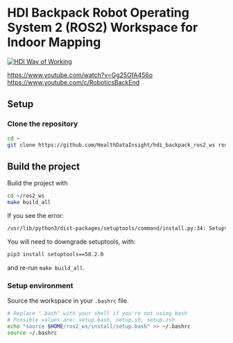 # HDI Backpack Robot Operating System 2 (ROS2) Workspace for Indoor Mapping

<!-- HDI Way of Working: Badge Holder Start -->
[![HDI Way of Working](https://img.shields.io/badge/HDI-Way%20of%20Working-8169e3?labelColor=000)](https://healthdatainsight.github.io/way_of_working/)
<!-- HDI Way of Working: Badge Holder End -->


https://www.youtube.com/watch?v=Gg25GfA456o
https://www.youtube.com/c/RoboticsBackEnd

## Setup

### Clone the repository

  ```bash
  cd ~
  git clone https://github.com/HealthDataInsight/hdi_backpack_ros2_ws ros2_ws
  ```

## Build the project

Build the project with

  ```bash
  cd ~/ros2_ws
  make build_all
  ```

If you see the error:

  ```bash
  /usr/lib/python3/dist-packages/setuptools/command/install.py:34: SetuptoolsDeprecationWarning: setup.py install is deprecated. Use build and pip and other standards-based tools.
  ```

You will need to downgrade setuptools, with:

  ```bash
  pip3 install setuptools==58.2.0
  ```

and re-run `make build_all`.

### Setup environment

Source the workspace in your `.bashrc` file.

  ```bash
  # Replace ".bash" with your shell if you're not using bash
  # Possible values are: setup.bash, setup.sh, setup.zsh
  echo "source $HOME/ros2_ws/install/setup.bash" >> ~/.bashrc
  source ~/.bashrc
  ```
